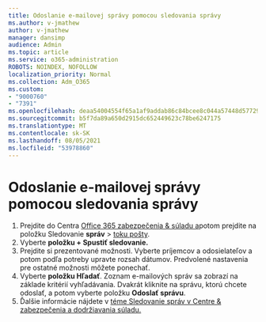 ```yaml
---
title: Odoslanie e-mailovej správy pomocou sledovania správy
ms.author: v-jmathew
author: v-jmathew
manager: dansimp
audience: Admin
ms.topic: article
ms.service: o365-administration
ROBOTS: NOINDEX, NOFOLLOW
localization_priority: Normal
ms.collection: Adm_O365
ms.custom:
- "9000760"
- "7391"
ms.openlocfilehash: deaa54004554f65a1af9addab86c84bcee8c044a57448d577299c452ce5cf1a1
ms.sourcegitcommit: b5f7da89a650d2915dc652449623c78be6247175
ms.translationtype: MT
ms.contentlocale: sk-SK
ms.lasthandoff: 08/05/2021
ms.locfileid: "53978860"
---
```

# <a name="submit-an-email-message-using-message-trace"></a>Odoslanie e-mailovej správy pomocou sledovania správy

1. Prejdite do Centra [Office 365 zabezpečenia & súladu a](https://go.microsoft.com/fwlink/p/?linkid=2077143)potom prejdite na položku Sledovanie **správ**  >  [toku pošty](https://go.microsoft.com/fwlink/?linkid=2101048).
2. Vyberte **položku + Spustiť sledovanie.**
3. Prejdite si prezentované možnosti. Vyberte príjemcov a odosielateľov a potom podľa potreby upravte rozsah dátumov. Predvolené nastavenia pre ostatné možnosti môžete ponechať.
4. Vyberte **položku Hľadať**. Zoznam e-mailových správ sa zobrazí na základe kritérií vyhľadávania. Dvakrát kliknite na správu, ktorú chcete odoslať, a potom vyberte položku **Odoslať správu**.
5. Ďalšie informácie nájdete v [téme Sledovanie správ v Centre & zabezpečenia a dodržiavania súladu.](https://go.microsoft.com/fwlink/?linkid=2101557)
